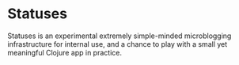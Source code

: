 # Statuses

Statuses is an experimental extremely simple-minded microblogging
infrastructure for internal use, and a chance to play with a small yet
meaningful Clojure app in practice.
